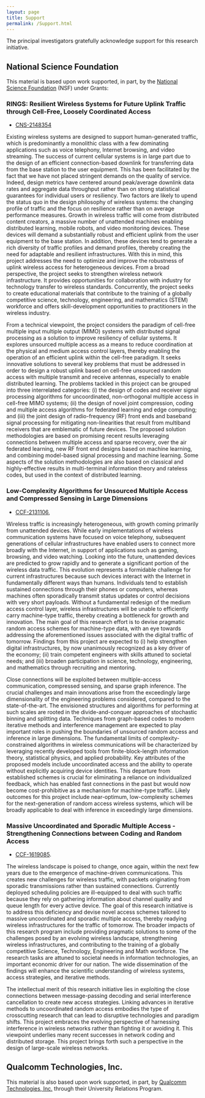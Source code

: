 ```yaml
---
layout: page
title: Support
permalink: /Support.html
---
```


The principal investigators gratefully acknowledge support for this research initiative.


## National Science Foundation

This material is based upon work supported, in part, by the
[National Science Foundation](https://www.nsf.gov) (NSF) under Grants:


### RINGS: Resilient Wireless Systems for Future Uplink Traffic through Cell-Free, Loosely Coordinated Access

* [CNS-2148354](https://www.nsf.gov/awardsearch/showAward?AWD_ID=2148354)

Existing wireless systems are designed to support human-generated traffic, which is predominantly a monolithic class with a few dominating applications such as voice telephony, Internet browsing, and video streaming.
The success of current cellular systems is in large part due to the design of an efficient connection-based downlink for transferring data from the base station to the user equipment.
This has been facilitated by the fact that we have not placed stringent demands on the quality of service.
Indeed, design metrics have centered around peak/average downlink data rates and aggregate data throughput rather than on strong statistical guarantees for individual users or resiliency.
Two factors are likely to upend the status quo in the design philosophy of wireless systems: the changing profile of traffic and the focus on resilience rather than on average performance measures.
Growth in wireless traffic will come from distributed content creators, a massive number of unattended machines enabling distributed learning, mobile robots, and video monitoring devices.
These devices will demand a substantially robust and efficient uplink from the user equipment to the base station.
In addition, these devices tend to generate a rich diversity of traffic profiles and demand profiles, thereby creating the need for adaptable and resilient infrastructures.
With this in mind, this project addresses the need to optimize and improve the robustness of uplink wireless access for heterogeneous devices.
From a broad perspective, the project seeks to strengthen wireless network infrastructure.
It provides opportunities for collaboration with industry for technology transfer to wireless standards.
Concurrently, the project seeks to create educational materials that contribute to the training of a globally competitive science, technology, engineering, and mathematics (STEM) workforce and offers skill-development opportunities to practitioners in the wireless industry.

From a technical viewpoint, the project considers the paradigm of cell-free multiple input multiple output (MIMO) systems with distributed signal processing as a solution to improve resiliency of cellular systems.
It explores unsourced multiple access as a means to reduce coordination at the physical and medium access control layers, thereby enabling the operation of an efficient uplink within the cell-free paradigm.
It seeks innovative solutions to several key problems that must be addressed in order to design a robust uplink based on cell-free unsourced random access with multiple transmit and receive antennas, especially to enable distributed learning.
The problems tackled in this project can be grouped into three interrelated categories: (i) the design of codes and receiver signal processing algorithms for uncoordinated, non-orthogonal multiple access in cell-free MIMO systems; (ii) the design of novel joint compression, coding and multiple access algorithms for federated learning and edge computing; and (iii) the joint design of radio-frequency (RF) front ends and baseband signal processing for mitigating non-linearities that result from multiband receivers that are emblematic of future devices.
The proposed solution methodologies are based on promising recent results leveraging connections between multiple access and sparse recovery, over the air federated learning, new RF front end designs based on machine learning, and combining model-based signal processing and machine learning.
Some aspects of the solution methodologies are also based on classical and highly-effective results in multi-terminal information theory and rateless codes, but used in the context of distributed learning.


### Low-Complexity Algorithms for Unsourced Multiple Access and Compressed Sensing in Large Dimensions

* [CCF-2131106](https://www.nsf.gov/awardsearch/showAward?AWD_ID=2131106),

Wireless traffic is increasingly heterogeneous, with growth coming primarily from unattended devices.
While early implementations of wireless communication systems have focused on voice telephony, subsequent generations of cellular infrastructures have enabled users to connect more broadly with the Internet, in support of applications such as gaming, browsing, and video watching.
Looking into the future, unattended devices are predicted to grow rapidly and to generate a significant portion of the wireless data traffic.
This evolution represents a formidable challenge for current infrastructures because such devices interact with the Internet in fundamentally different ways than humans.
Individuals tend to establish sustained connections through their phones or computers, whereas machines often sporadically transmit status updates or control decisions with very short payloads.
Without a fundamental redesign of the medium access control layer, wireless infrastructures will be unable to efficiently carry machine-type traffic, thereby creating a bottleneck for growth and innovation.
The main goal of this research effort is to devise pragmatic random access schemes for machine-type data, with an eye towards addressing the aforementioned issues associated with the digital traffic of tomorrow.
Findings from this project are expected to (i) help strengthen digital infrastructures, by now unanimously recognized as a key driver of the economy; (ii) train competent engineers with skills attuned to societal needs; and (iii) broaden participation in science, technology, engineering, and mathematics through recruiting and mentoring.

Close connections will be exploited between multiple-access communication, compressed sensing, and sparse graph inference.
The crucial challenges and main innovations arise from the exceedingly large dimensionality of the engineering problems considered, compared to the state-of-the-art.
The envisioned structures and algorithms for performing at such scales are rooted in the divide-and-conquer approaches of stochastic binning and splitting data.
Techniques from graph-based codes to modern iterative methods and interference management are expected to play important roles in pushing the boundaries of unsourced random access and inference in large dimensions.
The fundamental limits of complexity-constrained algorithms in wireless communications will be characterized by leveraging recently developed tools from finite-block-length information theory, statistical physics, and applied probability.
Key attributes of the proposed models include uncoordinated access and the ability to operate without explicitly acquiring device identities.
This departure from established schemes is crucial for eliminating a reliance on individualized feedback, which has enabled fast connections in the past but would now become cost-prohibitive as a mechanism for machine-type traffic.
Likely outcomes for this project include near-optimum, low-complexity schemes for the next-generation of random access wireless systems, which will be broadly applicable to deal with inference in exceedingly large dimensions.


### Massive Uncoordinated and Sporadic Multiple Access - Strengthening Connections between Coding and Random Access

* [CCF-1619085](https://www.nsf.gov/awardsearch/showAward?AWD_ID=1619085).

The wireless landscape is poised to change, once again, within the next few years due to the emergence of machine-driven communications.
This creates new challenges for wireless traffic, with packets originating from sporadic transmissions rather than sustained connections.
Currently deployed scheduling policies are ill-equipped to deal with such traffic because they rely on gathering information about channel quality and queue length for every active device.
The goal of this research initiative is to address this deficiency and devise novel access schemes tailored to massive uncoordinated and sporadic multiple access, thereby readying wireless infrastructures for the traffic of tomorrow.
The broader impacts of this research program include providing pragmatic solutions to some of the challenges posed by an evolving wireless landscape, strengthening wireless infrastructures, and contributing to the training of a globally competitive Science, Technology, Engineering and Math workforce.
The research tasks are attuned to societal needs in information technologies, an important economic driver for our nation.
The wide dissemination of the findings will enhance the scientific understanding of wireless systems, access strategies, and iterative methods.

The intellectual merit of this research initiative lies in exploiting the close connections between message-passing decoding and serial interference cancellation to create new access strategies.
Linking advances in iterative methods to uncoordinated random access embodies the type of crosscutting research that can lead to disruptive technologies and paradigm shifts.
This project embraces the evolving perspective of harnessing interference in wireless networks rather than fighting it or avoiding it.
This viewpoint underlies many recent successes in network coding and distributed storage.
This project brings forth such a perspective in the design of large-scale wireless networks.


## Qualcomm Technologies, Inc.

This material is also based upon work supported, in part, by [Qualcomm Technologies, Inc.](https://www.qualcomm.com/) through their University Relations Program.

